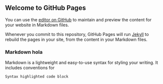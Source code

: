 ## Welcome to GitHub Pages

You can use the [editor on GitHub](https://github.com/Nacho4078/Eldiscurso/edit/gh-pages/index.md) to maintain and preview the content for your website in Markdown files.

Whenever you commit to this repository, GitHub Pages will run [Jekyll](https://jekyllrb.com/) to rebuild the pages in your site, from the content in your Markdown files.

### Markdown hola

Markdown is a lightweight and easy-to-use syntax for styling your writing. It includes conventions for

```markdown
Syntax highlighted code block


